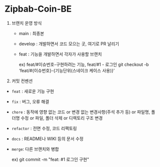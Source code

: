 # Zipbab-Coin-BE

1. 브랜치 운영 방식
   - main : 최종본
   - develop : 개발하면서 코드 모으는 곳, 여기로 PR 날리기
   - feat : 기능을 개발하면서 각자가 사용할 브랜치

     ex) feat/#이슈번호-구현하려는 기능, feat/#1 - 로그인
     git checkout -b ‘feat/#{이슈번호}-{기능단위(스네이크 케이스 사용)}’
   
2. 커밋 컨벤션
  - `feat` : 새로운 기능 구현
  - `fix` : 버그, 오류 해결
  - `chore` : 동작에 영향 없는 코드 or 변경 없는 변경사항(주석 추가 등) or 파일명, 폴더명 수정 or 파일, 폴더 삭제 or 디렉토리 구조 변경
  - `refactor` : 전면 수정, 코드 리팩토링
  - `docs` : README나 WIKI 등의 문서 수정
  - `merge`: 다른 브랜치와 병합

     ex) git commit -m "feat: #1 로그인 구현"
  
  
